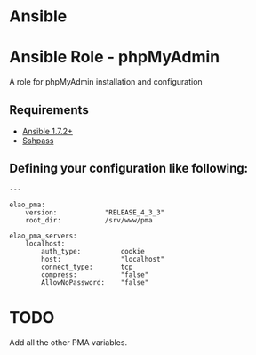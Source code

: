 # Ansible

Ansible Role - phpMyAdmin
==================

A role for phpMyAdmin installation and configuration

## Requirements

* [Ansible 1.7.2+](http://docs.ansible.com/intro_installation.html)
* [Sshpass](https://gist.github.com/arunoda/7790979)

## Defining your configuration like following:

```
---

elao_pma:
    version:            "RELEASE_4_3_3"
    root_dir:           /srv/www/pma

elao_pma_servers:
    localhost:
        auth_type:          cookie
        host:               "localhost"
        connect_type:       tcp
        compress:           "false"
        AllowNoPassword:    "false"
```

# TODO 

Add all the other PMA variables.